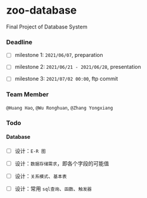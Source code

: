 # zoo-database
Final Project of Database System



### Deadline

- [ ] milestone 1: `2021/06/07`, preparation
- [ ] milestone 2: `2021/06/21 - 2021/06/28`, presentation
- [ ] milestone 3: `2021/07/02 00:00`, ftp commit



### Team Member

`@Huang Hao`,  `@Wu Ronghuan`, `@Zhang Yongxiang`



### Todo

#### Database

- [ ] 设计：`E-R 图`
- [ ] 设计：`数据存储需求`，即各个字段的可能值
- [ ] 设计：`关系模式`、`基本表`
- [ ] 设计：常用 `sql查询`、`函数`、`触发器`

